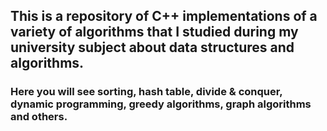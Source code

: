 ## This is a repository of C++ implementations of a variety of algorithms that I studied during my university subject about data structures and algorithms.
### Here you will see sorting, hash table, divide & conquer, dynamic programming, greedy algorithms, graph algorithms and others.

